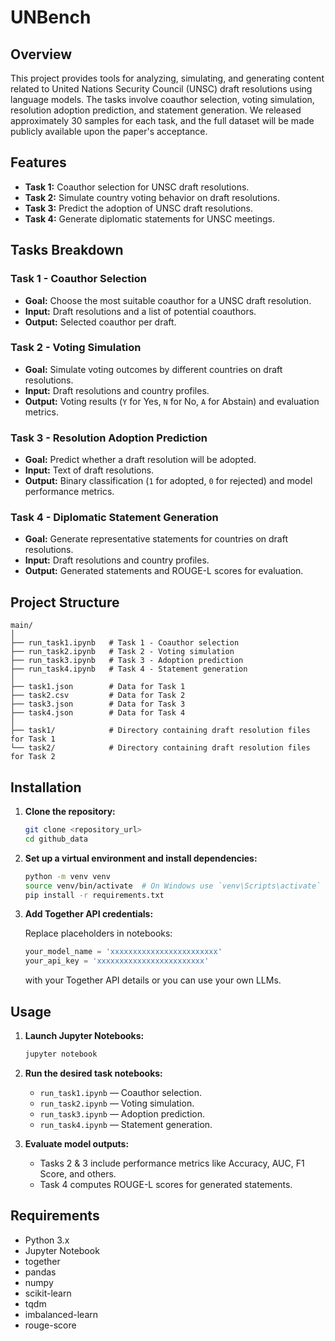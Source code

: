 # UNBench


## Overview

This project provides tools for analyzing, simulating, and generating content related to United Nations Security Council (UNSC) draft resolutions using language models. The tasks involve coauthor selection, voting simulation, resolution adoption prediction, and statement generation. We released approximately 30 samples for each task, and the full dataset will be made publicly available upon the paper's acceptance.

## Features

- **Task 1:** Coauthor selection for UNSC draft resolutions.
- **Task 2:** Simulate country voting behavior on draft resolutions.
- **Task 3:** Predict the adoption of UNSC draft resolutions.
- **Task 4:** Generate diplomatic statements for UNSC meetings.

## Tasks Breakdown

### Task 1 - Coauthor Selection
- **Goal:** Choose the most suitable coauthor for a UNSC draft resolution.
- **Input:** Draft resolutions and a list of potential coauthors.
- **Output:** Selected coauthor per draft.

### Task 2 - Voting Simulation
- **Goal:** Simulate voting outcomes by different countries on draft resolutions.
- **Input:** Draft resolutions and country profiles.
- **Output:** Voting results (`Y` for Yes, `N` for No, `A` for Abstain) and evaluation metrics.

### Task 3 - Resolution Adoption Prediction
- **Goal:** Predict whether a draft resolution will be adopted.
- **Input:** Text of draft resolutions.
- **Output:** Binary classification (`1` for adopted, `0` for rejected) and model performance metrics.

### Task 4 - Diplomatic Statement Generation
- **Goal:** Generate representative statements for countries on draft resolutions.
- **Input:** Draft resolutions and country profiles.
- **Output:** Generated statements and ROUGE-L scores for evaluation.

## Project Structure

```
main/
│
├── run_task1.ipynb   # Task 1 - Coauthor selection
├── run_task2.ipynb   # Task 2 - Voting simulation
├── run_task3.ipynb   # Task 3 - Adoption prediction
├── run_task4.ipynb   # Task 4 - Statement generation
│
├── task1.json        # Data for Task 1
├── task2.csv         # Data for Task 2
├── task3.json        # Data for Task 3
├── task4.json        # Data for Task 4
│
├── task1/            # Directory containing draft resolution files for Task 1
└── task2/            # Directory containing draft resolution files for Task 2
```

## Installation

1. **Clone the repository:**

   ```bash
   git clone <repository_url>
   cd github_data
   ```

2. **Set up a virtual environment and install dependencies:**

   ```bash
   python -m venv venv
   source venv/bin/activate  # On Windows use `venv\Scripts\activate`
   pip install -r requirements.txt
   ```

3. **Add Together API credentials:**

   Replace placeholders in notebooks:

   ```python
   your_model_name = 'xxxxxxxxxxxxxxxxxxxxxxxx'
   your_api_key = 'xxxxxxxxxxxxxxxxxxxxxxxx'
   ```

   with your Together API details or you can use your own LLMs.

## Usage

1. **Launch Jupyter Notebooks:**

   ```bash
   jupyter notebook
   ```

2. **Run the desired task notebooks:**
   - `run_task1.ipynb` — Coauthor selection.
   - `run_task2.ipynb` — Voting simulation.
   - `run_task3.ipynb` — Adoption prediction.
   - `run_task4.ipynb` — Statement generation.

3. **Evaluate model outputs:**
   - Tasks 2 & 3 include performance metrics like Accuracy, AUC, F1 Score, and others.
   - Task 4 computes ROUGE-L scores for generated statements.

## Requirements

- Python 3.x
- Jupyter Notebook
- together
- pandas
- numpy
- scikit-learn
- tqdm
- imbalanced-learn
- rouge-score

